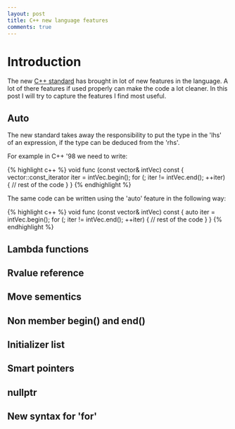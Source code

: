 ```yaml
---
layout: post
title: C++ new language features
comments: true
---
```


# Introduction #
The new [C++ standard](http://www.stroustrup.com/C++11FAQ.html) has brought in lot of new features in the language. A lot of there features if used properly can make the code a lot cleaner.
In this post I will try to capture the features I find most useful.

## Auto  ##
The new standard takes away the responsibility to put the type in the
'lhs' of an expression, if the type can be deduced from the 'rhs'.

For example in C++ '98 we need to write:

{% highlight c++ %}
void func (const vector<int>& intVec) const
{
	vector<int>::const_iterator iter = intVec.begin();
	for (; iter != intVec.end(); ++iter) {
		// rest of the code
	}
}
{% endhighlight %}

The same code can be written using the 'auto' feature in the following
way:

{% highlight c++ %}
void func (const vector<int>& intVec) const
{
	auto iter = intVec.begin();
	for (; iter != intVec.end(); ++iter) {
		// rest of the code
	}
}
{% endhighlight %}

## Lambda functions ##

## Rvalue reference ##

## Move sementics ##

## Non member begin() and end() ##

## Initializer list ##

## Smart pointers ##

## nullptr ##

## New syntax for 'for' ##


